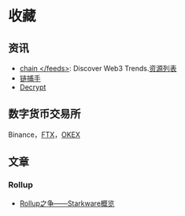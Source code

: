 # 收藏
## 资讯
* [chain <\/feeds>](https://chainfeeds.xyz/): Discover Web3 Trends.[资源列表](https://github.com/chainfeeds/RSSAggregatorforWeb3/blob/main/Full_List)
* [链捕手](https://www.chaincatcher.com/)
* [Decrypt](https://decrypt.co/)

## 数字货币交易所
Binance，[FTX](https://ftx.us/home)，[OKEX](https://okex.cryptoexchange.vip/)

## 文章
### Rollup
* [Rollup之争——Starkware概览](https://mp.weixin.qq.com/s/qXc4MiuilMXMKseVAGwqmg)
